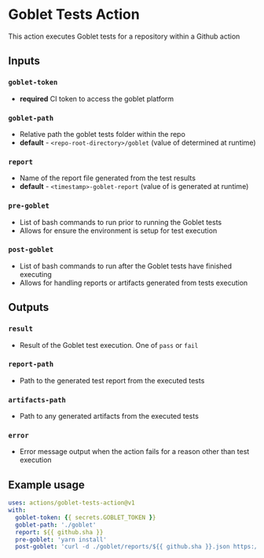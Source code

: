 # Goblet Tests Action
This action executes Goblet tests for a repository within a Github action

## Inputs

### `goblet-token`
* **required** CI token to access the goblet platform

### `goblet-path`
* Relative path the goblet tests folder within the repo
* **default** - `<repo-root-directory>/goblet` (value of <repo-root-directory> determined at runtime)

### `report`
* Name of the report file generated from the test results
* **default** - `<timestamp>-goblet-report` (value of <timestamp> is generated at runtime)

### `pre-goblet`
* List of bash commands to run prior to running the Goblet tests
* Allows for ensure the environment is setup for test execution

### `post-goblet`
* List of bash commands to run after the Goblet tests have finished executing
* Allows for handling reports or artifacts generated from tests execution

## Outputs

### `result`
* Result of the Goblet test execution. One of `pass` or `fail`

### `report-path`
* Path to the generated test report from the executed tests

### `artifacts-path`
* Path to any generated artifacts from the executed tests

### `error`
* Error message output when the action fails for a reason other than test execution

## Example usage

```yaml
uses: actions/goblet-tests-action@v1
with:
  goblet-token: {{ secrets.GOBLET_TOKEN }}
  goblet-path: './goblet'
  report: ${{ github.sha }}
  pre-goblet: 'yarn install'
  post-goblet: 'curl -d ./goblet/reports/${{ github.sha }}.json https://my.custom.api/tests/reports/json'
```
